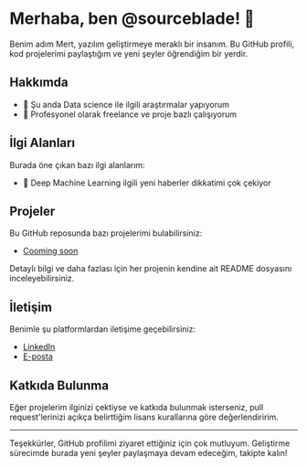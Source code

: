 # Merhaba, ben @sourceblade! 👋

Benim adım Mert, yazılım geliştirmeye meraklı bir insanım. Bu GitHub profili, kod projelerimi paylaştığım ve yeni şeyler öğrendiğim bir yerdir.

## Hakkımda

- 🌱 Şu anda Data science ile ilgili araştırmalar yapıyorum
- 💼 Profesyonel olarak freelance ve proje bazlı çalışıyorum

## İlgi Alanları

Burada öne çıkan bazı ilgi alanlarım:

- 🚀 Deep Machine Learning ilgili yeni haberler dikkatimi çok çekiyor


## Projeler

Bu GitHub reposunda bazı projelerimi bulabilirsiniz:

- [Cooming soon](link)


Detaylı bilgi ve daha fazlası için her projenin kendine ait README dosyasını inceleyebilirsiniz.

## İletişim

Benimle şu platformlardan iletişime geçebilirsiniz:

- [LinkedIn](https://www.linkedin.com/in/mert-karakaş-66b50b272/)
- [E-posta](tugrulmertkarakas@gmail.com)

## Katkıda Bulunma

Eğer projelerim ilginizi çektiyse ve katkıda bulunmak isterseniz, pull request'lerinizi açıkça belirttiğim lisans kurallarına göre değerlendiririm.

---

Teşekkürler, GitHub profilimi ziyaret ettiğiniz için çok mutluyum. Geliştirme sürecimde burada yeni şeyler paylaşmaya devam edeceğim, takipte kalın!

